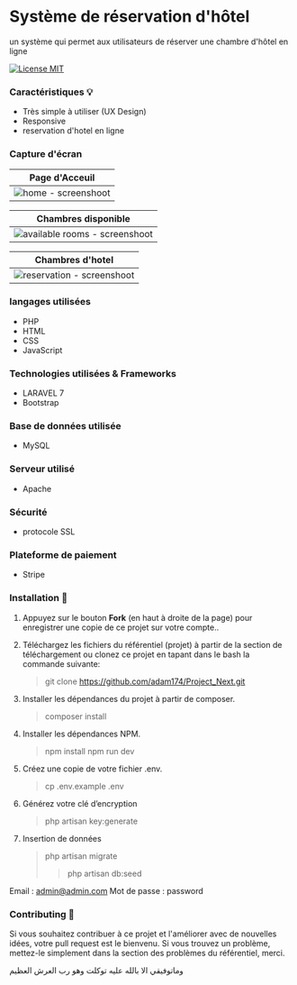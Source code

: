 # Système de réservation d'hôtel
un système qui permet aux utilisateurs de réserver une chambre d'hôtel en ligne

[![License MIT](https://poser.pugx.org/laravel/framework/license.svg)](LICENSE)

### Caractéristiques 💡
* Très simple à utiliser (UX Design)
* Responsive
* reservation d'hotel en ligne


### Capture d'écran
Page d'Acceuil           |
:--------------:|
![home - screenshoot](https://mhanni.dev/assets/Home-Royal-Hotel.png) |


Chambres disponible    |
:-----------------:|
![available rooms - screenshoot](https://mhanni.dev/assets/Create-reservation-Hotel-Manager.png) |

Chambres d'hotel       |
:----------------:|
![reservation - screenshoot](https://mhanni.dev/assets/rooms-Royal-Hotel.png) |

### langages utilisées
* PHP
* HTML
* CSS
* JavaScript

### Technologies utilisées & Frameworks
* LARAVEL 7
* Bootstrap

### Base de données utilisée
* MySQL

### Serveur utilisé
* Apache

### Sécurité
* protocole SSL

### Plateforme de paiement
* Stripe

### Installation 🔌
1. Appuyez sur le bouton **Fork** (en haut à droite de la page) pour enregistrer une copie de ce projet sur votre compte..
2. Téléchargez les fichiers du référentiel (projet) à partir de la section de téléchargement ou clonez ce projet en tapant dans le bash la commande suivante:

   > git clone https://github.com/adam174/Project_Next.git
3. Installer les dépendances du projet à partir de composer.
   > composer install
4. Installer les dépendances NPM.
   > npm install
   > npm run dev
5. Créez une copie de votre fichier .env.
   > cp .env.example .env
6. Générez votre clé d’encryption
   > php artisan key:generate
7. Insertion de données 
   > php artisan migrate
   >> php artisan db:seed

Email : admin@admin.com 
Mot de passe : password

### Contributing 🔧
Si vous souhaitez contribuer à ce projet et l'améliorer avec de nouvelles idées, votre pull request est le bienvenu.
Si vous trouvez un problème, mettez-le simplement dans la section des problèmes du référentiel, merci.

وماتوفيقي الا بالله عليه توكلت وهو رب العرش العظيم
